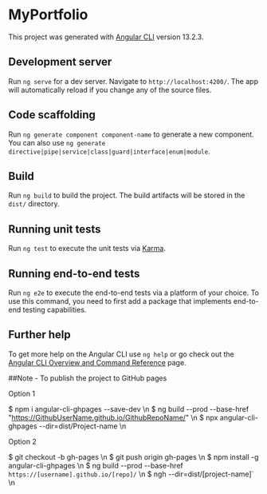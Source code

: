 # MyPortfolio

This project was generated with [Angular CLI](https://github.com/angular/angular-cli) version 13.2.3.

## Development server

Run `ng serve` for a dev server. Navigate to `http://localhost:4200/`. The app will automatically reload if you change any of the source files.

## Code scaffolding

Run `ng generate component component-name` to generate a new component. You can also use `ng generate directive|pipe|service|class|guard|interface|enum|module`.

## Build

Run `ng build` to build the project. The build artifacts will be stored in the `dist/` directory.

## Running unit tests

Run `ng test` to execute the unit tests via [Karma](https://karma-runner.github.io).

## Running end-to-end tests

Run `ng e2e` to execute the end-to-end tests via a platform of your choice. To use this command, you need to first add a package that implements end-to-end testing capabilities.

## Further help

To get more help on the Angular CLI use `ng help` or go check out the [Angular CLI Overview and Command Reference](https://angular.io/cli) page.

##Note - To publish the project to GitHub pages 

Option 1

$ npm i angular-cli-ghpages --save-dev \n
$ ng build --prod --base-href "https://GithubUserName.github.io/GithubRepoName/" \n
$ npx angular-cli-ghpages --dir=dist/Project-name \n


Option 2

$ git checkout -b gh-pages \n
$ git push origin gh-pages \n
$ npm install -g angular-cli-ghpages \n
$ ng build --prod --base-href `https://[username].github.io/[repo]/` \n
$ ngh --dir=dist/[project-name]` \n
